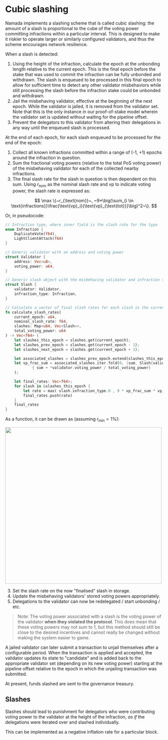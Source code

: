 # Cubic slashing

Namada implements a slashing scheme that is called cubic slashing: the amount of a slash is proportional to the cube of the voting power committing infractions within a particular interval. This is designed to make it riskier to operate larger or similarly configured validators, and thus the scheme encourages network resilience.

When a slash is detected:
1. Using the height of the infraction, calculate the epoch at the unbonding length relative to the current epoch. This is the final epoch before the stake that was used to commit the infraction can be fully unbonded and withdrawn. The slash is enqueued to be processed in this final epoch to allow for sufficient time to detect any other validator misbehaviors while still processing the slash before the infraction stake could be unbonded and withdrawn. 
2. Jail the misbehaving validator, effective at the beginning of the next epoch. While the validator is jailed, it is removed from the validator set. Note that this is the only instance in our proof-of-stake model wherein the validator set is updated without waiting for the pipeline offset.
3. Prevent the delegators to this validator from altering their delegations in any way until the enqueued slash is processed.

At the end of each epoch, for each slash enqueued to be processed for the end of the epoch:
1. Collect all known infractions committed within a range of (-1, +1) epochs around the infraction in question.
2. Sum the fractional voting powers (relative to the total PoS voting power) of the misbehaving validator for each of the collected nearby infractions. 
3. The final slash rate for the slash in question is then dependent on this sum. Using $r_\text{nom}$ as the nominal slash rate and $\text{vp}$ to indicate voting power, the slash rate is expressed as:

$$  \max \{~r_{\text{nom}}~, ~9*\big(\sum_{i \in \text{infractions}}\frac{\text{vp}_i}{\text{vp}_{\text{tot}}}\big)^2~\}. $$

Or, in pseudocode:
<!-- I want to make these two code blocks toggleable as in  https://rdmd.readme.io/docs/code-blocks#tabbed-code-blocks but can't seem to get it to work-->
<!-- ```haskell =
calculateSlashRate :: [Slash] -> Float

calculateSlashRate slashes = 
    let votingPowerFraction = sum [ votingPowerFraction (validator slash) | slash <- slashes]
	in max 0.01 (min 1 (votingPowerFraction**2)*9)
  -- minimum slash rate is 1%
  -- then exponential between 0 & 1/3 voting power
  -- we can make this a more complex function later
``` -->

<!-- ```python
class PoS:
    def __init__(self, genesis_validators : list):
        self.update_validators(genesis_validators)
    
    def update_validators(self, new_validators):
        self.validators = new_validators
        self.total_voting_power = sum(validator.voting_power for validator in self.validators)
    
    def slash(self, slashed_validators : list):
        for slashed_validator in slashed_validators: 
            voting_power_fraction = slashed_validator.voting_power / self.total_voting_power
            slash_rate = calc_slash_rate(voting_power_fraction)
            slashed_validator.voting_power *= (1 - slash_rate)

    def get_voting_power(self):
        for i in range(min(10, len(self.validators))):
            print(self.validators[i])
    
    @staticmethod
    def calc_slash_rate(voting_power_fraction):
        slash_rate = max(0.01, (voting_power_fraction ** 2) * 9)
        return slash_rate
``` -->

```rust
// Infraction type, where inner field is the slash rate for the type
enum Infraction {
    DuplicateVote(f64),
    LightClientAttack(f64)
}

// Generic validator with an address and voting power
struct Validator {
    address: Vec<u8>,
    voting_power: u64,
}

// Generic slash object with the misbehaving validator and infraction type
struct Slash {
    validator: Validator,
    infraction_type: Infraction,
}

// Calculate a vector of final slash rates for each slash in the current epoch
fn calculate_slash_rates(
    current_epoch: u64,
    nominal_slash_rate: f64,
    slashes: Map<u64, Vec<Slash>>,
    total_voting_power: u64
) -> Vec<f64> {
    let slashes_this_epoch = slashes.get(current_epoch);
    let slashes_prev_epoch = slashes.get(current_epoch - 1);
    let slashes_next_epoch = slashes.get(current_epoch + 1);

    let associated_slashes = slashes_prev_epoch.extend(slashes_this_epoch).extend(slashes_next_epoch);
    let vp_frac_sum = associated_slashes.iter.fold(0, |sum, Slash{validator, _}|
            { sum + *validator.voting_power / total_voting_power}
    );

    let final_rates: Vec<f64>;
    for slash in &slashes_this_epoch {
        let rate = max( slash.infraction_type.0 , 9 * vp_frac_sum * vp_frac_sum );
        final_rates.push(rate)
    }
    final_rates
}
```

As a function, it can be drawn as (assuming $r_{\text{min}} = 1\%$):

[<img src="../images/cubic_slash.png" width="500"/>](../images/cubic_slash.png)

3. Set the slash rate on the now "finalised" slash in storage.
4. Update the misbehaving validators' stored voting powers appropriately.
5. Delegations to the validator can now be redelegated / start unbonding / etc.

> Note: The voting power associated with a slash is the voting power of the validator **when they violated the protocol**. This does mean that these voting powers may not sum to 1, but this method should still be close to the desired incentives and cannot really be changed without making the system easier to game.

A jailed validator can later submit a transaction to unjail themselves after a configurable period. When the transaction is applied and accepted, the validator updates its state to "candidate" and is added back to the appropriate validator set (depending on its new voting power) starting at the pipeline offset relative to the epoch in which the unjailing transaction was submitted.

At present, funds slashed are sent to the governance treasury. 

## Slashes

Slashes should lead to punishment for delegators who were contributing voting power to the validator at the height of the infraction, _as if_ the delegations were iterated over and slashed individually.

This can be implemented as a negative inflation rate for a particular block.

<!--## State management

Each $entry_{v,i}$ can be reference-counted by the number of delegations created during that epoch which might need to reference it. As soon as the number of delegations drops to zero, the entry can be deleted.-->
